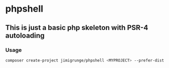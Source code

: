 # phpshell

## This is just a basic php skeleton with PSR-4 autoloading

### Usage

```bash
composer create-project jimigrunge/phpshell <MYPROJECT> --prefer-dist
```
